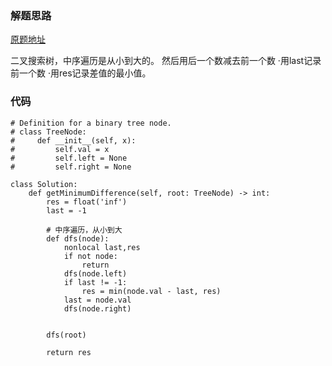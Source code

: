 ### 解题思路

[原题地址](https://leetcode-cn.com/problems/minimum-absolute-difference-in-bst/)

二叉搜索树，中序遍历是从小到大的。
然后用后一个数减去前一个数
·用last记录前一个数
·用res记录差值的最小值。

### 代码

```python3
# Definition for a binary tree node.
# class TreeNode:
#     def __init__(self, x):
#         self.val = x
#         self.left = None
#         self.right = None

class Solution:
    def getMinimumDifference(self, root: TreeNode) -> int:
        res = float('inf')
        last = -1

        # 中序遍历，从小到大
        def dfs(node):
            nonlocal last,res
            if not node:
                return
            dfs(node.left)
            if last != -1:
                res = min(node.val - last, res)
            last = node.val
            dfs(node.right)


        dfs(root)

        return res
```
